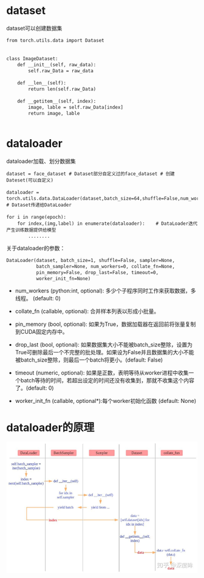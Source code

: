 # dataset

dataset可以创建数据集


```
from torch.utils.data import Dataset


class ImageDataset:
    def __init__(self, raw_data):
        self.raw_Data = raw_data
    
    def __len__(self):
        return len(self.raw_Data)
    
    def __getitem__(self, index):
        image, lable = self.raw_Data[index]
        return image, lable


```

# dataloader

dataloader加载、划分数据集

```
dataset = face_dataset # Dataset部分自定义过的face_dataset # 创建Dateset(可以自定义)
    
dataloader = torch.utils.data.DataLoader(dataset,batch_size=64,shuffle=False,num_workers=8)  # Dataset传递给DataLoader

for i in range(epoch):
    for index,(img,label) in enumerate(dataloader):    # DataLoader迭代产生训练数据提供给模型
        ........
```

关于dataloader的参数：

```
DataLoader(dataset, batch_size=1, shuffle=False, sampler=None,
           batch_sampler=None, num_workers=0, collate_fn=None,
           pin_memory=False, drop_last=False, timeout=0,
           worker_init_fn=None)
```

- num_workers (python:int, optional): 多少个子程序同时工作来获取数据，多线程。 (default: 0)

- collate_fn (callable, optional): 合并样本列表以形成小批量。

- pin_memory (bool, optional): 如果为True，数据加载器在返回前将张量复制到CUDA固定内存中。

- drop_last (bool, optional): 如果数据集大小不能被batch_size整除，设置为True可删除最后一个不完整的批处理。如果设为False并且数据集的大小不能被batch_size整除，则最后一个batch将更小。(default: False) 

- timeout (numeric, optional): 如果是正数，表明等待从worker进程中收集一个batch等待的时间，若超出设定的时间还没有收集到，那就不收集这个内容了。(default: 0) 

- worker_init_fn (callable, optional*):每个worker初始化函数 (default: None)

# dataloader的原理

![dataloader](./dataloader.png "dataloader")